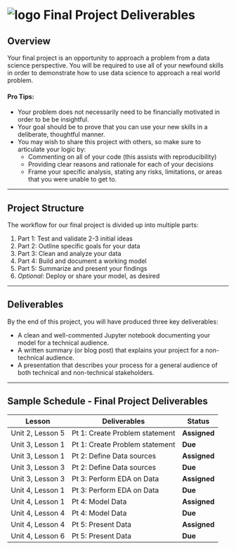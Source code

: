 # ![logo](https://ga-dash.s3.amazonaws.com/production/assets/logo-9f88ae6c9c3871690e33280fcf557f33.png) Final Project Deliverables

## Overview

Your final project is an opportunity to approach a problem from a data science perspective. You will be required to use all of your newfound skills in order to demonstrate how to use data science to approach a real world problem. 

#### Pro Tips:
- Your problem does not necessarily need to be financially motivated in order to be be insightful. 
- Your goal should be to prove that you can use your new skills in a deliberate, thoughtful manner.
- You may wish to share this project with others, so make sure to articulate your logic by:
    - Commenting on all of your code (this assists with reproducibility)
    - Providing clear reasons and rationale for each of your decisions
    - Frame your specific analysis, stating any risks, limitations, or areas that you were unable to get to.

---

## Project Structure
The workflow for our final project is divided up into multiple parts:

1. Part 1: Test and validate 2-3 initial ideas
2. Part 2: Outline specific goals for your data
3. Part 3: Clean and analyze your data
4. Part 4: Build and document a working model
5. Part 5: Summarize and present your findings
6. *Optional*: Deploy or share your model, as desired

---

## Deliverables

By the end of this project, you will have produced three key deliverables:

- A clean and well-commented Jupyter notebook documenting your model for a technical audience.
- A written summary (or blog post) that explains your project for a non-technical audience.
- A presentation that describes your process for a general audience of both technical and non-technical stakeholders. 

---

## Sample Schedule - Final Project Deliverables

| Lesson  | Deliverables | Status
| --- | --- | --- |
| Unit 2, Lesson 5 | Pt 1: Create Problem statement 	 | **Assigned** |
| Unit 3, Lesson 1 | Pt 1: Create Problem statement 	 | **Due** |
| Unit 3, Lesson 1 | Pt 2: Define Data sources           | **Assigned** |
| Unit 3, Lesson 3 | Pt 2: Define Data sources           | **Due** |
| Unit 3, Lesson 3 | Pt 3: Perform EDA on Data           | **Assigned** |
| Unit 4, Lesson 1 | Pt 3: Perform EDA on Data           | **Due** |
| Unit 4, Lesson 1 | Pt 4: Model Data                    | **Assigned** |
| Unit 4, Lesson 4 | Pt 4: Model Data                    | **Due** |
| Unit 4, Lesson 4 | Pt 5: Present Data                  | **Assigned** |
| Unit 4, Lesson 6 | Pt 5: Present Data                  | **Due** |




